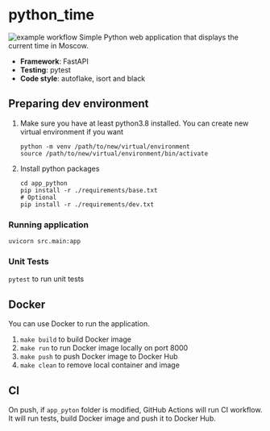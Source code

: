 # python_time

![example workflow](https://github.com/kerniee/core-course-labs/actions/workflows/python.yml/badge.svg)
Simple Python web application that displays the current time in Moscow.

- **Framework**: FastAPI
- **Testing**: pytest
- **Code style**: autoflake, isort and black

## Preparing dev environment

1. Make sure you have at least python3.8 installed.
   You can create new virtual environment if you want

   ```shell
   python -m venv /path/to/new/virtual/environment
   source /path/to/new/virtual/environment/bin/activate
   ```

1. Install python packages

   ```shell
   cd app_python
   pip install -r ./requirements/base.txt
   # Optional
   pip install -r ./requirements/dev.txt
   ```

### Running application

   ```shell
   uvicorn src.main:app
   ```

### Unit Tests

`pytest` to run unit tests

## Docker

You can use Docker to run the application.

1. `make build` to build Docker image
2. `make run` to run Docker image locally on port 8000
3. `make push` to push Docker image to Docker Hub
4. `make clean` to remove local container and image


## CI

On push, if `app_pyton` folder is modified, GitHub Actions will run CI workflow.
It will run tests, build Docker image and push it to Docker Hub.